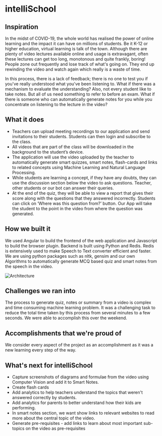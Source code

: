 # intelliSchool

## Inspiration

In the midst of COVID-19, the whole world has realised the power of online learning and the impact it can have on millions of students. Be it K-12 or higher education, virtual learning is talk of the town. Although there are plenty of video lectures available online and usage is extravagant, often these lectures can get too long, monotonous and quite frankly, boring! People zone out frequently and lose track of what's going on. They end up rewinding the video and watch again which really is a waste of time.

In this process, there is a lack of feedback; there is no one to test you if you've really understood what you've been listening to. What if there was a mechanism to evaluate the understanding? Also, not every student like to take notes. But all of us need something to refer to before an exam. What if there is someone who can automatically generate notes for you while you concentrate on listening to the lecture in the video?

## What it does

- Teachers can upload meeting recordings to our application and send invitations to their students. 
Students can then login and subscribe to the class. 
- All videos that are part of the class will be downloaded in the background to the student’s device. 
- The application will use the video uploaded by the teacher to automatically generate smart quizzes, smart notes, flash-cards and links to related concepts using Machine Learning and Natural Language Processing. 
- While students are learning a concept, if they have any doubts, they can use the discussion section below the video to ask questions. Teacher, other students or our bot can answer their queries.
- At the end of the quiz, they will be able to view a report that gives their score along with the questions that they answered incorrectly. Students can click on ‘Where was this question from?’ button. Our App will take the student to the point in the video from where the question was generated. 

## How we built it

We used Angular to build the frontend of the web application and Javascript to build the browser plugin. Backend is built using Python and Redis. Redis is extensively used to make Speech to Text converter efficient and faster. We are using python packages such as nltk, gensim and our own Algorithms to automatically generate MCQ based quiz and smart notes from the speech in the video.

![Architecture](https://github.com/msvdpriya/intelliSchool/blob/master/images/Architecture.png?raw=true)

## Challenges we ran into

The process to generate quiz, notes or summary from a video is complex and time consuming machine learning problem. It was a challenging task to reduce the total time taken by this process from several minutes to a few seconds. We were able to accomplish this over the weekend.

## Accomplishments that we're proud of

We consider every aspect of the project as an accomplishment as it was a new learning every step of the way.

## What's next for intelliSchool

- Capture screenshots of diagrams and formulae from the video using Computer Vision and add it to Smart Notes.
- Create flash cards
- Add analytics to help teachers understand the topics that weren't answered correctly by students.
- Add analytics for parents to better understand how their kids are performing.
- In smart notes section, we want show links to relevant websites to read more about the central topic of the video.
- Generate pre-requisites - add links to learn about most important sub-topics on the video as pre-requisites
